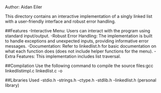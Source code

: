 Author: Aidan Eiler

This directory contains an interactive implementation of a singly linked list with a user-friendly interface and robust error handling.

##Features
-Interactive Menu: Users can interact with the program using standard input/output.
-Robust Error Handling: The implementation is built to handle exceptions and unexpected inputs, providing informative error messages.
-Documentation: Refer to linkedlist.h for basic documentation on what each function does (does not include helper functions for the menu).
-Extra Features: This implementation includes list traversal.

##Compilation
 Use the following command to compile the source files:gcc linkedlistimpl.c linkedlist.c -o <executable name>

##Libraries Used
-stdio.h
-strings.h
-ctype.h
-stdlib.h
-linkedlist.h (personal library)